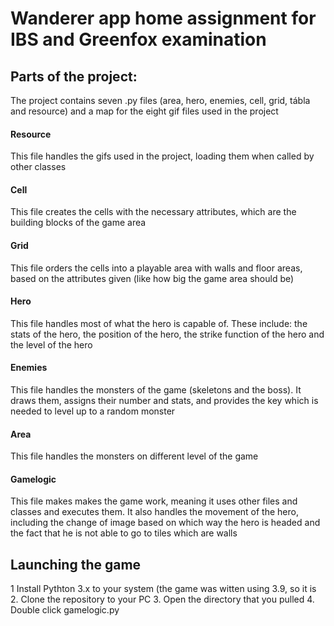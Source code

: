 # Wanderer app home assignment for IBS and Greenfox examination
## Parts of the project:
The project contains seven .py files (area, hero, enemies, cell, grid, tábla and resource) and a map for the eight gif files used in the project
#### Resource
This file handles the gifs used in the project, loading them when called by other classes 
#### Cell
This file creates the cells with the necessary attributes, which are the building blocks of the game area
#### Grid
This file orders the cells into a playable area with walls and floor areas, based on the attributes given (like how big the game area should be)
#### Hero
This file handles most of what the hero is capable of. These include: the stats of the hero, the position of the hero, the strike function of the hero and the level of the hero
#### Enemies
This file handles the monsters of the game (skeletons and the boss). It draws them, assigns their number and stats, and provides the key which is needed to level up to a random monster
#### Area
This file handles the monsters on different level of the game
#### Gamelogic
This file makes makes the game work, meaning it uses other files and classes and executes them. It also handles the movement of the hero, including the change of image based on which way the hero is headed and the fact that he is not able to go to tiles which are walls
## Launching the game
1 Install Pythton 3.x to your system (the game was witten using 3.9, so it is 
2. Clone the repository to your PC
3. Open the directory that you pulled
4. Double click gamelogic.py
